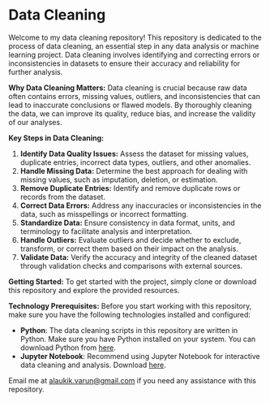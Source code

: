 # Data Cleaning

Welcome to my data cleaning repository! This repository is dedicated to the process of data cleaning, an essential step in any data analysis or machine learning project. Data cleaning involves identifying and correcting errors or inconsistencies in datasets to ensure their accuracy and reliability for further analysis.

**Why Data Cleaning Matters:**
Data cleaning is crucial because raw data often contains errors, missing values, outliers, and inconsistencies that can lead to inaccurate conclusions or flawed models. By thoroughly cleaning the data, we can improve its quality, reduce bias, and increase the validity of our analyses.

**Key Steps in Data Cleaning:**
1. **Identify Data Quality Issues:** Assess the dataset for missing values, duplicate entries, incorrect data types, outliers, and other anomalies.
2. **Handle Missing Data:** Determine the best approach for dealing with missing values, such as imputation, deletion, or estimation.
3. **Remove Duplicate Entries:** Identify and remove duplicate rows or records from the dataset.
4. **Correct Data Errors:** Address any inaccuracies or inconsistencies in the data, such as misspellings or incorrect formatting.
5. **Standardize Data:** Ensure consistency in data format, units, and terminology to facilitate analysis and interpretation.
6. **Handle Outliers:** Evaluate outliers and decide whether to exclude, transform, or correct them based on their impact on the analysis.
7. **Validate Data:** Verify the accuracy and integrity of the cleaned dataset through validation checks and comparisons with external sources.

**Getting Started:**
To get started with the project, simply clone or download this repository and explore the provided resources.

**Technology Prerequisites:**
Before you start working with this repository, make sure you have the following technologies installed and configured:
- **Python**: The data cleaning scripts in this repository are written in Python. Make sure you have Python installed on your system. You can download Python from [here](https://www.python.org/downloads/).
- **Jupyter Notebook**: Recommend using Jupyter Notebook for interactive data cleaning and analysis. Download [here](https://jupyter.org/install).

Email me at alaukik.varun@gmail.com if you need any assistance with this repository.
